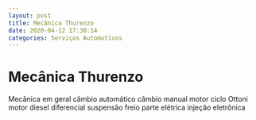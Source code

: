 ```yaml
---
layout: post
title: Mecânica Thurenzo 
date: 2020-04-12 17:30:14 
categories: Serviços Automotivos
---
```


# Mecânica Thurenzo 

Mecânica em geral 
câmbio automático 
câmbio manual 
motor ciclo Ottoni
motor diesel 
diferencial 
suspensão 
freio 
parte elétrica 
injeção eletrônica 
